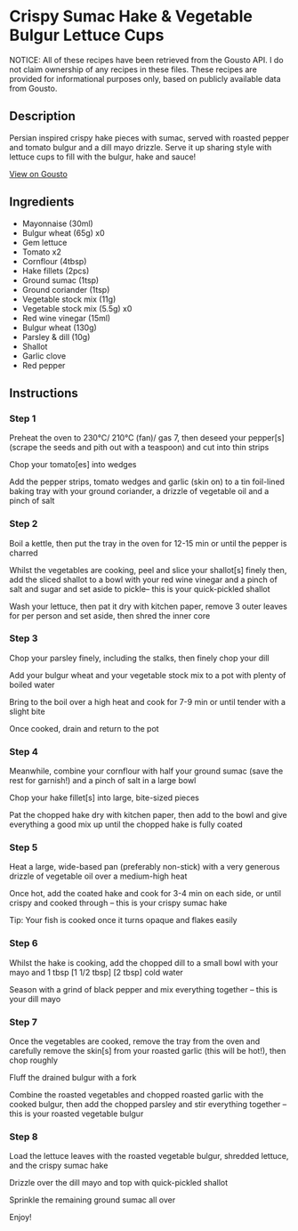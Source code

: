# Crispy Sumac Hake & Vegetable Bulgur Lettuce Cups

NOTICE: All of these recipes have been retrieved from the Gousto API. I do not claim ownership of any recipes in these files. These recipes are provided for informational purposes only, based on publicly available data from Gousto.

## Description

Persian inspired crispy hake pieces with sumac, served with roasted pepper and tomato bulgur and a dill mayo drizzle. Serve it up sharing style with lettuce cups to fill with the bulgur, hake and sauce!  

[View on Gousto](https://www.gousto.co.uk/recipes/cookbook/crispy-sumac-hake-vegetable-bulgur-lettuce-cups)

## Ingredients

- Mayonnaise (30ml)
- Bulgur wheat (65g) x0
- Gem lettuce
- Tomato x2
- Cornflour (4tbsp)
- Hake fillets (2pcs)
- Ground sumac (1tsp)
- Ground coriander (1tsp)
- Vegetable stock mix (11g)
- Vegetable stock mix (5.5g) x0
- Red wine vinegar (15ml)
- Bulgur wheat (130g)
- Parsley & dill (10g)
- Shallot
- Garlic clove
- Red pepper

## Instructions


### Step 1

Preheat the oven to 230°C/ 210°C (fan)/ gas 7, then deseed your pepper[s] (scrape the seeds and pith out with a teaspoon) and cut into thin strips

Chop your tomato[es] into wedges

Add the pepper strips, tomato wedges and garlic (skin on) to a tin foil-lined baking tray with your ground coriander, a drizzle of vegetable oil and a pinch of salt


### Step 2

Boil a kettle, then put the tray in the oven for 12-15 min or until the pepper is charred

Whilst the vegetables are cooking, peel and slice your shallot[s]<span class="text-danger"> </span>finely then, add the sliced shallot to a bowl with your red wine vinegar and a pinch of salt and sugar and set aside to pickle– this is your quick-pickled shallot

Wash your lettuce, then pat it dry with kitchen paper, remove 3 outer leaves for per person and set aside, then shred the inner core


### Step 3

Chop your parsley finely, including the stalks, then finely chop your dill

Add your bulgur wheat and your vegetable stock mix to a pot with plenty of boiled water

Bring to the boil over a high heat and cook for 7-9 min or until tender with a slight bite

Once cooked, drain and return to the pot


### Step 4

Meanwhile, combine your cornflour with half your ground sumac (save the rest for garnish!) and a pinch of salt in a large bowl

Chop your hake fillet[s] into large, bite-sized pieces

Pat the chopped hake dry with kitchen paper, then add to the bowl and give everything a good mix up until the chopped hake is fully coated


### Step 5

Heat a large, wide-based pan (preferably non-stick) with a very generous drizzle of vegetable oil over a medium-high heat

Once hot, add the coated hake and cook for 3-4 min on each side, or until crispy and cooked through – this is your crispy sumac hake

Tip: Your fish is cooked once it turns opaque and flakes easily


### Step 6

Whilst the hake is cooking, add the chopped dill to a small bowl with your mayo and 1 tbsp <span class="text-purple">[1 1/2 tbsp] </span><span class="text-danger">[2 tbsp]</span> cold water

Season with a grind of black pepper and mix everything together – this is your dill mayo


### Step 7

Once the vegetables are cooked, remove the tray from the oven and carefully remove the skin[s] from your roasted garlic (this will be hot!), then chop roughly

Fluff the drained bulgur with a fork

Combine the roasted vegetables and chopped roasted garlic with the cooked bulgur, then add the chopped parsley and stir everything together – this is your roasted vegetable bulgur

### Step 8

Load the lettuce leaves with the roasted vegetable bulgur, shredded lettuce, and the crispy sumac hake

Drizzle over the dill mayo and top with quick-pickled shallot

Sprinkle the remaining ground sumac all over

Enjoy!

